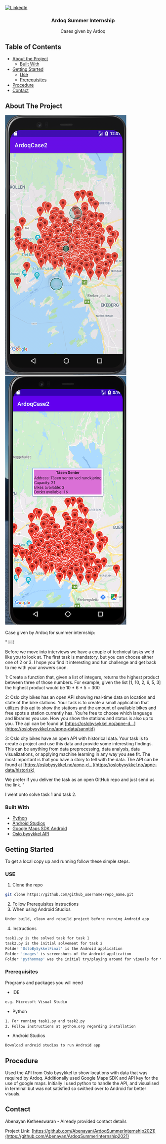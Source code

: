 [![LinkedIn][linkedin-shield]][linkedin-url]
<br />
  <h3 align="center">Ardoq Summer Internship</h3>
  <p align="center">
    Cases given by Ardoq
  </p>
</p>



<!-- TABLE OF CONTENTS -->
## Table of Contents

* [About the Project](#about-the-project)
  * [Built With](#built-with)
* [Getting Started](#getting-started)
  * [Use](#use)
  * [Prerequisites](#prerequisites)
* [Procedure](#procedure)
* [Contact](#contact)



<!-- ABOUT THE PROJECT -->
## About The Project

![Android app screenshot 1][androidapp1]
![Android app screenshot 2][androidapp2]

Case given by Ardoq for summer internship:

"
Hi!

Before we move into interviews we have a couple of technical tasks we'd like you to look at. The first task is mandatory, but you can choose either one of 2 or 3. I hope you find it interesting and fun challenge and get back to me with your answers soon.

1: Create a function that, given a list of integers, returns the highest product between three of those numbers. For example, given the list [1, 10, 2, 6, 5, 3] the highest product would be 10 * 6 * 5 = 300

2: Oslo city bikes has an open API showing real-time data on location and state of the bike stations.
Your task is to create a small application that utilizes this api to show the stations and the amount of available bikes and free spots a station currently has. You’re free to choose which language and libraries you use. How you show the stations and status is also up to you.
The api can be found at  [https://oslobysykkel.no/apne-d…](https://oslobysykkel.no/apne-data/sanntid) 

3: Oslo city bikes have an open API with historical data.
Your task is to create a project and use this data and provide some interesting findings. This can be anything from data preprocessing, data analysis, data visualizations, or applying machine learning in any way you see fit. The most important is that you have a story to tell with the data.
The API can be found at  [https://oslobysykkel.no/apne-d…](https://oslobysykkel.no/apne-data/historisk) 

We prefer if you deliver the task as an open GitHub repo and just send us the link.
"

I went onto solve task 1 and task 2.

### Built With

* [Python](https://www.python.org)
* [Android Studios](https://developer.android.com/studio)
* [Google Maps SDK Android](https://developers.google.com/maps/documentation/android-sdk/overview)
* [Oslo bysykkel API](https://oslobysykkel.no/apne-data/sanntid)


## Getting Started

To get a local copy up and running follow these simple steps.

### USE

1. Clone the repo
```sh
git clone https://github.com/github_username/repo_name.git
```
2. Follow Prerequisites instructions
3. When using Android Studios
```sh
Under build, clean and rebuild project before running Android app
```
4. Instructions 
```sh
task1.py is the solved task for task 1
task2.py is the initial solvement for task 2
Folder 'OsloBySykkelFinal' is the Android application
Folder 'images' is screenshots of the Android application
Folder 'pythonmap' was the initial try/playing around for visuals for task 2 
```

### Prerequisites

Programs and packages you will need
* IDE
```sh
e.g. Microsoft Visual Studio
```
* Python
```sh
1. For running task1.py and task2.py
2. Follow instructions at python.org regarding installation
```
* Android Studios
```sh
Download android studios to run Android app
```

## Procedure

Used the API from Oslo bysykkel to show locations with data that was required by Ardoq. Additionally used Google Maps SDK and API key for the use of google maps. Initially I used python to handle the API, and visualised in terminal but was not satisfied so swithed over to Android for better visuals. 

## Contact

Abenayan Ketheeswaran - Already provided contact details

Project Link: [https://github.com/Abenayan/ArdoqSummerInternship2021](https://github.com/Abenayan/ArdoqSummerInternship2021)




[androidapp1]: images/picture1.png
[androidapp2]: images/picture2.png
[linkedin-shield]: https://img.shields.io/badge/-LinkedIn-black.svg?style=flat-square&logo=linkedin&colorB=555
[linkedin-url]: https://linkedin.com/in/abenayan